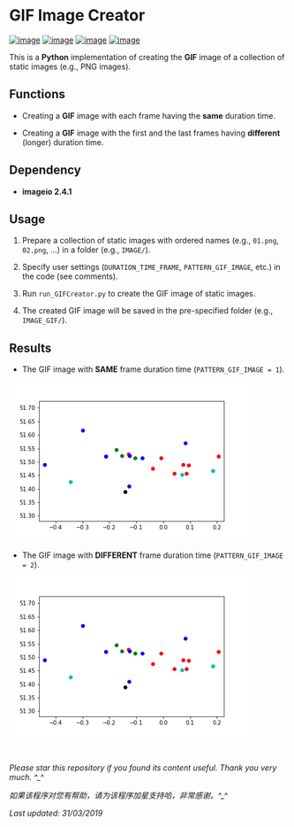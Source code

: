 # GIF Image Creator

[![image](https://img.shields.io/badge/license-MIT-green.svg)](https://github.com/HeZhang1994/gif-creator/blob/master/LICENSE)
[![image](https://img.shields.io/badge/python-3.7-blue.svg)]()
[![image](https://img.shields.io/badge/status-stable-brightgreen.svg)]()
[![image](https://img.shields.io/badge/build-passing-brightgreen.svg)]()

This is a **Python** implementation of creating the **GIF** image of a collection of static images (e.g., PNG images).

## Functions

- Creating a **GIF** image with each frame having the **same** duration time.

- Creating a **GIF** image with the first and the last frames having **different** (longer) duration time.

## Dependency

* __imageio 2.4.1__

## Usage

1. Prepare a collection of static images with ordered names (e.g., `01.png`, `02.png`, ...) in a folder (e.g., `IMAGE/`).

2. Specify user settings (`DURATION_TIME_FRAME`, `PATTERN_GIF_IMAGE`, etc.) in the code (see comments).

2. Run `run_GIFCreator.py` to create the GIF image of static images.

3. The created GIF image will be saved in the pre-specified folder (e.g., `IMAGE_GIF/`).

## Results

- The GIF image with **SAME** frame duration time (`PATTERN_GIF_IMAGE = 1`).

![Equivariance](https://github.com/HeZhang1994/gif-creator/blob/master/IMAGE_GIF/imgGIF_SAME.gif)

- The GIF image with **DIFFERENT** frame duration time (`PATTERN_GIF_IMAGE = 2`).

![Equivariance](https://github.com/HeZhang1994/gif-creator/blob/master/IMAGE_GIF/imgGIF_DIFF.gif)

<br>

<i>Please star this repository if you found its content useful. Thank you very much. ^_^</i>

<i>如果该程序对您有帮助，请为该程序加星支持哈，非常感谢。^_^</i>

<i>Last updated: 31/03/2019</i>
